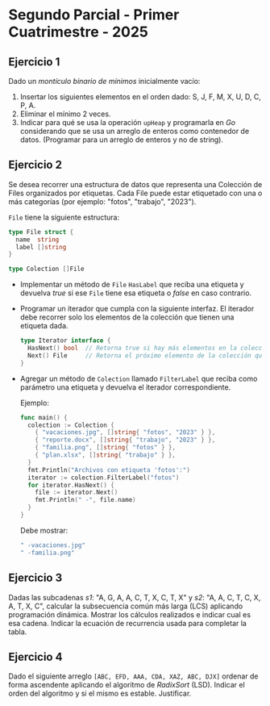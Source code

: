 # Segundo Parcial - Primer Cuatrimestre - 2025

## Ejercicio 1

Dado un _montículo binario de mínimos_ inicialmente vacío:

1. Insertar los siguientes elementos en el orden dado: S, J, F, M, X, U, D, C, P, A.
2. Eliminar el mínimo 2 veces.
3. Indicar para qué se usa la operación `upHeap` y programarla en _Go_ considerando que se usa un arreglo de enteros como contenedor de datos. (Programar para un arreglo de enteros y no de string).

## Ejercicio 2

Se desea recorrer una estructura de datos que representa una Colección de Files organizados por etiquetas. Cada File puede estar etiquetado con una o más categorías (por ejemplo: "fotos", "trabajo", "2023").

`File` tiene la siguiente estructura:

```go
type File struct {
  name  string
  label []string
}

type Colection []File
```

- Implementar un método de `File` `HasLabel` que reciba una etiqueta y devuelva _true_ si ese `File` tiene esa etiqueta o _false_ en caso contrario.
- Programar un iterador que cumpla con la siguiente interfaz. El iterador debe recorrer solo los elementos de la colección que tienen una etiqueta dada.

  ```go
  type Iterator interface {
    HasNext() bool  // Retorna true si hay más elementos en la colección.
    Next() File     // Retorna el próximo elemento de la colección que tiene la etiqueta correspondiente.
  }
  ```

- Agregar un método de `Colection` llamado `FilterLabel` que reciba como parámetro una etiqueta y devuelva el iterador correspondiente.

  Ejemplo:

  ```go
  func main() {
    colection := Colection {
      { "vacaciones.jpg", []string{ "fotos", "2023" } },
      { "reporte.docx", []string{ "trabajo", "2023" } },
      { "familia.png", []string{ "fotos" } },
      { "plan.xlsx", []string{ "trabajo" } },
    }
    fmt.Println("Archivos con etiqueta 'fotos':")
    iterator := colection.FilterLabel("fotos")
    for iterator.HasNext() {
      file := iterator.Next()
      fmt.Println(" -", file.name)
    }
  }
  ```

  Debe mostrar:

  ```go
  " -vacaciones.jpg"
  " -familia.png"
  ```

## Ejercicio 3

Dadas las subcadenas _s1_: "A, G, A, A, C, T, X, C, T, X" y _s2_: "A, A, C, T, C, X, A, T, X, C", calcular la subsecuencia común más larga (LCS) aplicando programación dinámica. Mostrar los cálculos realizados e indicar cual es esa cadena. Indicar la ecuación de recurrencia usada para completar la tabla.

## Ejercicio 4

Dado el siguiente arreglo `[ABC, EFD, AAA, CDA, XAZ, ABC, DJX]` ordenar de forma ascendente aplicando el algoritmo de _RadixSort_ (LSD). Indicar el orden del algoritmo y si el mismo es estable. Justificar.
